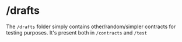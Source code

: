 # /drafts

The `/drafts` folder simply contains other/random/simpler contracts for testing purposes. It's present both in `/contracts` and `/test`